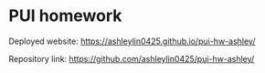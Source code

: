 # PUI homework

Deployed website: https://ashleylin0425.github.io/pui-hw-ashley/

Repository link: https://github.com/ashleylin0425/pui-hw-ashley/

